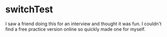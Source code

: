 # switchTest
I saw a friend doing this for an interview and thought it was fun.
I couldn't find a free practice version online so quickly made one for myself.